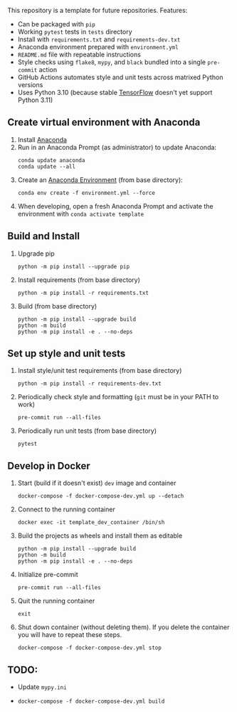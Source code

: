 This repository is a template for future repositories.  Features:
- Can be packaged with `pip`
- Working `pytest` tests in `tests` directory
- Install with `requirements.txt` and `requirements-dev.txt`
- Anaconda environment prepared with `environment.yml`
- `README.md` file with repeatable instructions
- Style checks using `flake8`, `mypy`, and `black` bundled into a single `pre-commit` action
- GitHub Actions automates style and unit tests across matrixed Python versions
- Uses Python 3.10 (because stable [TensorFlow](https://www.tensorflow.org/install/pip) doesn't yet support Python 3.11)

## Create virtual environment with Anaconda
1. Install [Anaconda](https://docs.anaconda.com/anaconda/install/index.html)
2. Run in an Anaconda Prompt (as administrator) to update Anaconda:
   ```
   conda update anaconda
   conda update --all
   ```
3. Create an [Anaconda Environment](https://docs.conda.io/projects/conda/en/latest/user-guide/tasks/manage-environments.html) (from base directory):
   ```
   conda env create -f environment.yml --force
   ```
4. When developing, open a fresh Anaconda Prompt and activate the environment with `conda activate template`

## Build and Install
1. Upgrade pip
    ```
    python -m pip install --upgrade pip
    ```
2. Install requirements (from base directory)
    ```
    python -m pip install -r requirements.txt
    ```
3. Build (from base directory)
    ```
    python -m pip install --upgrade build
    python -m build
    python -m pip install -e . --no-deps
    ```

## Set up style and unit tests
1. Install style/unit test requirements (from base directory)
    ```
    python -m pip install -r requirements-dev.txt
    ```
2. Periodically check style and formatting (`git` must be in your PATH to work)
    ```
    pre-commit run --all-files
    ```
3. Periodically run unit tests (from base directory)
    ```
    pytest
    ```

## Develop in Docker
1. Start (build if it doesn't exist) `dev` image and container
    ```
    docker-compose -f docker-compose-dev.yml up --detach
    ```
2. Connect to the running container
    ```
    docker exec -it template_dev_container /bin/sh
    ```
3. Build the projects as wheels and install them as editable
    ```
    python -m pip install --upgrade build
    python -m build
    python -m pip install -e . --no-deps
    ```
4. Initialize pre-commit
    ```
    pre-commit run --all-files
    ```
5. Quit the running container
    ```
    exit
    ```
6. Shut down container (without deleting them). If you delete the container you will have to repeat these steps.
    ```
    docker-compose -f docker-compose-dev.yml stop
    ```

## TODO:
* Update `mypy.ini`

* `docker-compose -f docker-compose-dev.yml build`
